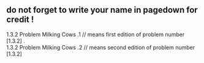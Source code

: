 ## do not forget to write your name in pagedown for credit !


1.3.2 Problem Milking Cows .1 // means first edition of problem number [1.3.2]
.
\
1.3.2 Problem Milking Cows .2 // means second edition of problem number [1.3.2]

